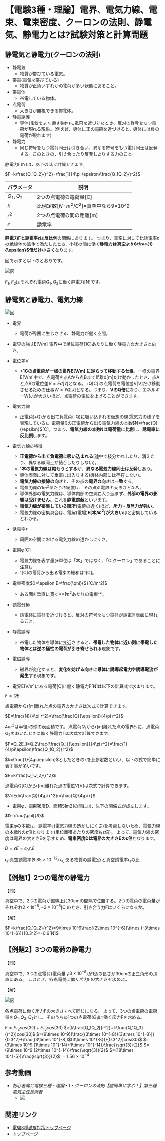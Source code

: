 # 【電験3種・理論】電界、電気力線、電束、電束密度、クーロンの法則、静電気、静電力とは?試験対策と計算問題

## 静電気と静電力(クーロンの法則)


- 静電気
    - 物質が帯びている電気。
- 帯電(電気を帯びている)
    - 物質が正負いずれかの電荷が多い状態にあること。
- 帯電体
    - 帯電している物体。
- 点電荷
    - 大きさが無視できる帯電体。
- 静電誘導
    - 導体(電気をよく通す物体)に電荷を近づけたとき、反対の符号をもつ電荷が現れる現象。(例えば、導体に正の電荷を近づけると、導体には負の電荷が現れます)
- 静電力
    - 同じ符号をもつ電荷同士は引き合い、異なる符号をもつ電荷同士は反発する。このときの、引き合ったり反発したりする力のこと。


静電力F[N]は、以下の式で計算できます。

$F=k\frac{Q_1Q_2}{r^2}=\frac{1}{4\pi \epsiron}\frac{Q_1Q_2}{r^2}$

パラメータ|説明
--|--
$Q_1, Q_2$|2つの点電荷の電荷量[C]
$k$|比例定数$[N\cdot m^2/C^2]$※真空中なら9×10^9
$r^2$|2つの点電荷の間の距離[m]
$\epsilon$|誘電率

**静電力Fと誘電率$\epsilon$は反比例**の関係にあります。
つまり、真空に対して比誘電率εの絶縁体の液体で満たしたとき、小球の間に働く**静電力は真空より$\frac{1}{\epsilon}$倍だけ小さく**なります。

図で示すと以下のとおりです。

![図](./assets/2-1-denkai1.png)  

$F_1, F_2$はそれぞれ電荷$Q_1, Q_2$に働く静電力[N]です。

## 静電気と静電力、電気力線

![図](./assets/2-1-denkai3.png)  

- 電界
    - 電荷が周囲に生じさせる、静電力が働く空間。
- 電界の強さE[V/m]	電界中で単位電荷(1C)あたりに働く静電力の大きさと向き。
- 電位差V
    - **+1Cの点電荷が一様の電界E[V/m] に逆らって移動する仕事**。一様の電界E[V/m]中で、点電荷を点Aから点Bまで距離d[m]だけ動かしたとき、点Aと点Bの電位差$V=Ed[V]$となる。+Q[C] の点電荷を電位差V[V]だけ移動させるための仕事$W=VQ[J]$となる。つまり、**VのQ倍**になり、エネルギーW[J]が大きいほど、点電荷の電位を上げることができます。
- 電気力線
    - 正電荷(+Q)から出て負電荷(-Q)に吸い込まれる仮想の線(電気力の様子を表現している)。電荷量Qの正電荷から出る電気力線の本数$N=\frac{Q}{\epsilon}$[C]。つまり、**電気力線の本数N**は**電荷量に比例**し、**誘電率に反比例**します。
- 電気力線の特徴
    - **正電荷から出て負電荷に吸い込まれる**(途中で枝分かれしたり、消えたり、異なる線同士が結合したりしない)。
    - 1**本の電気力線は縮もうとする**が、**異なる電気力線同士は反発**しあう。
    - 導体表面に対して垂直に出入りする(導体内部には存在しない)。
    - **電気力線の接線の向き**と、その点の**電界の向き**は**一致**する。
    - 電気力線の$1m^2$あたりの密度は、その点の電界の大きさとなる。
    - 導体外部の電気力線は、導体内部の空洞に入り込まず、**外部の電界の影響は受けません**。これを**静電遮蔽**といいます。
    - **電気力線が密集している箇所**(電荷の近く)ほど、**斥力・反発力が強い**。
    - 電気力線の密集具合は、電解(電場)**E[本/$m^2$]が大きい**ほど密集しているとわかる。
- 誘電率ε
    - 周囲の空間における電気力線の透かしにくさ。
- 電束φ[C]
    - 電気力線を表す量(※単位は「本」ではなく、「C:クーロン」であることに注意)。
    - 1[C]の電荷から出る電束の総和は1[C]。
- 電束密度$D=\epsilon E=\frac{\phi}{S}[C/m^2]$
    - ある面を垂直に貫く**$1m^2$あたりの電束**。
- 誘電分極
    - 誘電体に電荷を近づけると、反対の符号をもつ電荷が誘電体表面に現れること。
- 静電誘導
    - 帯電した物体を導体に接近させると、**帯電した物体に近い側に帯電した物体とは逆の極性の電荷が引き寄せられる**現象です。
- 電磁誘導
    - 磁界が変化すると、**変化を妨げる向きに導体に誘導起電力や誘導電流が発生**する現象です。

- 電界E[V/m]にある電荷[C]に働く静電力F[N]は以下の計算式で求まります。

$F=QE$

点電荷からr[m]離れた点の電界の大きさは次式で計算できます。

$E=\frac{N}{4\pi r^2}=\frac{\frac{Q}{\epsilon}}{4\pi r^2}$

${4\pi r^2}$は半径rの球の表面積です。
点電荷$Q_1$からr[m]離れた点の電界$E_1$に、点電荷$Q_2$をおいたときに働く静電力Fは次式で計算できます。

$F=Q_2E_1=Q_2\frac{\frac{Q_1}{\epsilon}}{4\pi r^2}=\frac{1}{4\pi\epsilon}\frac{Q_1Q_2}{r^2}$

$k=\frac{1}{4\pi\epsilon}$としたときのkを比例定数といい、以下の式で簡単に表す事が多いです。

$F=k\frac{Q_1Q_2}{r^2}$

点電荷Q[C]からr[m]離れた点の電位V[V]は次式で計算できます。

$V=Ed=\frac{Q}{4\pi r^2}r=\frac{Q}{4\pi r}$


- 電束φ、電束密度D、面積S[m2]の間には、以下の関係式が成立します。

$D=\frac{\phi}{S}$

電束φの本数は、誘電率ε(電気力線の透かしにくさ)を考慮しないため、電気力線の本数Nのε倍となります(単位面積あたりの密度もε倍)。
よって、電気力線の密度は電界の大きさEを示すため、**電束密度Dは電界の大きさEのε倍**となります。

$D=\epsilon E =\epsilon_0 \epsilon_r E$

$\epsilon_r$:真空誘電率($8.85×10^{-12}$)
$\epsilon_0$:ある物質の誘電室$\epsilon$と真空誘電率$\epsilon_r$の比
 
## 【例題1】2つの電荷の静電力



【問】

真空中で、2つの電荷が直線上に30cmの間隔で位置する。2つの電荷の電荷量がそれぞれ$2\times 10^{-6}, -3\times 10^{-6}$[C]のとき、引き合う力Fはいくらになるか。

【解】

\$F=k\frac{Q_1Q_2}{r^2}=9\times 10^9\frac{(2\times 10^{-6})\times (-3\times 10^{-6})}{0.3^2}=-0.6[N]$

## 【例題2】3つの電荷の静電力

【問】

真空中で、3つの点電荷(電荷量は$3\times 10^{-8}$)が1辺の長さが30cmの正三角形の頂点にある。
このとき、各点電荷に働く斥力Fの大きさを求めよ。

【解】

![図](./assets/2-1-denkai2.png)  

各点電荷に働く斥力Fの大きさすべて同じになる。
よって、3つの点電荷の電荷量を$Q_1, Q_2, Q_3$とし、そのうちの1つの点電荷($Q_1$)に働く斥力Fを求める。

$F=F_{12}cos(30)+F_{13}cos(30)$
$=(k\frac{Q_1Q_2}{r^2}+k\frac{Q_1Q_3}{r^2})cos(30)$
$=(9\times 10^9)(\frac{(3\times 10^{-8})(3\times 10^{-8})}{0.3^2}+\frac{(3\times 10^{-8})$(3\times 10^{-8})}{0.3^2})cos(30)$
$=(9\times 10^9)(1\times 10^{-14}+1\times 10^{-14})\frac{\sqrt{3}}{2}$
$=(9\times 10^9)(2\times 10^{-14})\frac{\sqrt{3}}{2}$
$=(18\times 10^{-5})\frac{\sqrt{3}}{2}$
$=1.56\times 10^{-4}$

## 参考動画

- *初心者向け電験三種・理論・1・クーロンの法則【超簡単に学ぶ！】第三種電気主任技術者*
    - [![](https://img.youtube.com/vi/PpB0TgkW2Z0/0.jpg)](https://www.youtube.com/watch?v=PpB0TgkW2Z0)

## 関連リンク

- [電験3種試験対策トップページ](../index.md)
- [トップページ](../../../index.md)